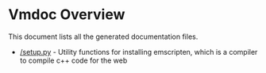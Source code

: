 # Vmdoc Overview

This document lists all the generated documentation files.

- [/setup.py]( setup.py_57ea57.md ) - Utility functions for installing emscripten, which is a compiler to compile c++ code for the web

